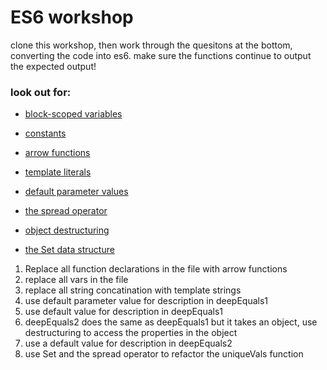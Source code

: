 # ES6 workshop

clone this workshop, then work through the quesitons at the bottom, converting the code into es6. make sure the functions continue to output the expected output!

### look out for: 


- [block-scoped variables](https://developer.mozilla.org/en/docs/Web/JavaScript/Reference/Statements/let)

- [constants](https://developer.mozilla.org/en/docs/Web/JavaScript/Reference/Statements/const)

- [arrow functions](https://developer.mozilla.org/en-US/docs/Web/JavaScript/Reference/Functions/Arrow_functions)

- [template literals](http://es6-features.org/#StringInterpolation)

- [default parameter values](http://es6-features.org/#DefaultParameterValues)

- [the spread operator](http://es6-features.org/#SpreadOperator)

- [object destructuring](http://es6-features.org/#ParameterContextMatching)

- [the Set data structure](https://developer.mozilla.org/en/docs/Web/JavaScript/Reference/Global_Objects/Set)


1. Replace all function declarations in the file with arrow functions
2.  replace all vars in the file
3. replace all string concatination with template strings
4. use default parameter value for description in deepEquals1
5. use default value for description in deepEquals1
6. deepEquals2 does the same as deepEquals1 but it takes an object, use destructuring to access the properties in the object
7. use a default value for description in deepEquals2
8. use Set and the spread operator to refactor the uniqueVals function 
